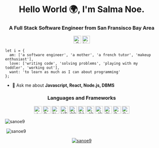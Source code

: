 <h1 align="center">Hello World 🌍, I'm Salma Noe.</h1>
<h3 align="center">A Full Stack Software Engineer from San Fransisco Bay Area</h3>

<p align="center">
  <a href="mailto:sattari2101@gmail.com"><img height="25" alt="Gmail" src="https://img.shields.io/badge/gmail-D14836?style=for-the-badge&logo=gmail&logoColor=white" /></a>
  </a>
  <a href="https://www.linkedin.com/in/salmanoe9/">
    <img height="25" alt="LinkedIn" src="https://img.shields.io/badge/linkedin-%230077B5.svg?&style=for-the-badge&logo=linkedin&logoColor=white" />
  </a>
</p>

```
let i = {
  am: ['a software engineer', 'a mother', 'a french tutor', 'makeup enthusiast'],
  love: ['writing code', 'solving problems', 'playing with my toddler', 'working out'],
  want: 'to learn as much as I can about programming'
};
```

- 💬 Ask me about **Javascript, React, Node.js, DBMS**

<h3 align="center">Languages and Frameworks</h3>
<p align="center">
  <img height="25" alt="JavaScript" src="https://img.shields.io/badge/JavaScript-323330?style=for-the-badge&logo=javascript&logoColor=F7DF1E" />
  <img height="25" alt="React" src="https://img.shields.io/badge/React-20232A?style=for-the-badge&logo=react&logoColor=61DAFB" />
  <img height="25" alt="NodeJS" src="https://img.shields.io/badge/Node.js-43853D?style=for-the-badge&logo=node.js&logoColor=white">
  <img height="25" alt="HTML" src="https://img.shields.io/badge/HTML5-E34F26?style=for-the-badge&logo=html5&logoColor=white" />
  <img height="25" alt="CSS" src="https://img.shields.io/badge/CSS-239120?&style=for-the-badge&logo=css3&logoColor=white" />
  <img height="25" alt="SASS" src="https://img.shields.io/badge/Sass-CC6699?style=for-the-badge&logo=sass&logoColor=white" />
  <img height="25" alt="JQuery" src="https://img.shields.io/badge/jQuery-0769AD?style=for-the-badge&logo=jquery&logoColor=white" />
  <img height="25" alt="JSON" src="https://img.shields.io/badge/json-5E5C5C?style=for-the-badge&logo=json&logoColor=white" />
  <img height="25" alt="ChartJS" src="https://img.shields.io/badge/Chart.js-FF6384?style=for-the-badge&logo=chartdotjs&logoColor=white" />
  <img height="25" alt="Redux" src="https://img.shields.io/badge/Redux-43853D?style=for-the-badge&logo=redux&logoColor=white" />
  <img height="25" alt="C++" src="https://img.shields.io/badge/C++-43853D?style=for-the-badge&logo=cplusplus&logoColor=white" />
</p>

<p><img align="center" src="https://github-readme-stats.vercel.app/api/top-langs?username=sanoe9&show_icons=true&locale=en&layout=compact" alt="sanoe9" /></p>

<p>&nbsp;<img align="center" src="https://github-readme-stats.vercel.app/api?username=sanoe9&show_icons=true&locale=en" alt="sanoe9" /></p>

<p align="center"> <a href="https://github.com/ryo-ma/github-profile-trophy"><img src="https://github-profile-trophy.vercel.app/?username=sanoe9" alt="sanoe9" /></a> </p>
